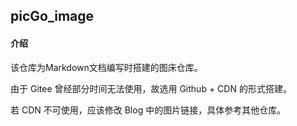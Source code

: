 ## picGo_image

#### 介绍

该仓库为Markdown文档编写时搭建的图床仓库。

由于 Gitee 曾经部分时间无法使用，故选用 Github + CDN 的形式搭建。

若 CDN 不可使用，应该修改 Blog 中的图片链接，具体参考其他仓库。
